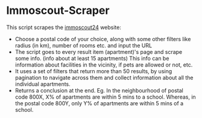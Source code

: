 # Immoscout-Scraper

This script scrapes the [immoscout24](https://www.immoscout24.ch/rent/4001994156) website:
- Choose a postal code of your choice, along with some other filters like radius (in km), number of rooms etc. and input the URL
- The script goes to every result item (apartment)'s page and scrape some info. (info about at least 15 apartments) This info can be information about facilities in the vicinity, if pets are allowed or not, etc.
- It uses a set of filters that return more than 50 results, by using pagination to navigate across them and collect information about all the individual apartments.
- Returns a conclusion at the end. Eg. In the neighbourhood of postal code 800X, X% of apartments are within 5 mins to a school. Whereas, in the postal code 800Y, only Y% of apartments are within 5 mins of a school.
